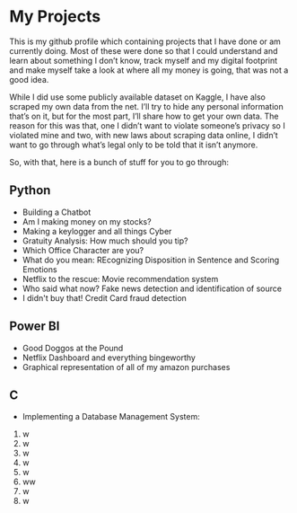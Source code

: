 # My Projects

This is my github profile which containing projects that I have done or am currently doing. Most of these were done so that I could understand and learn about something I don’t know, track myself and my digital footprint and make myself take a look at where all my money is going, that was not a good idea. 

While I did use some publicly available dataset on Kaggle, I have also scraped my own data from the net. I’ll try to hide any personal information that’s on it, but for the most part, I’ll share how to get your own data. The reason for this was that, one I didn’t want to violate someone’s privacy so I violated mine and two, with new laws about scraping data online, I didn’t want to go through what’s legal only to be told that it isn’t anymore. 

So, with that, here is a bunch of stuff for you to go through:

## Python
* Building a Chatbot
* Am I making money on my stocks?
* Making a keylogger and all things Cyber
* Gratuity Analysis: How much should you tip?
* Which Office Character are you?
* What do you mean: REcognizing Disposition in Sentence and Scoring Emotions
* Netflix to the rescue: Movie recommendation system
* Who said what now? Fake news detection and identification of source
* I didn't buy that! Credit Card fraud detection

## Power BI
* Good Doggos at the Pound
* Netflix Dashboard and everything bingeworthy
* Graphical representation of all of my amazon purchases 

## C
* Implementing a Database Management System:
1)  w
2)  w
3)  w
4)  w
5)  w
6)  ww
7)  w
8)  w



